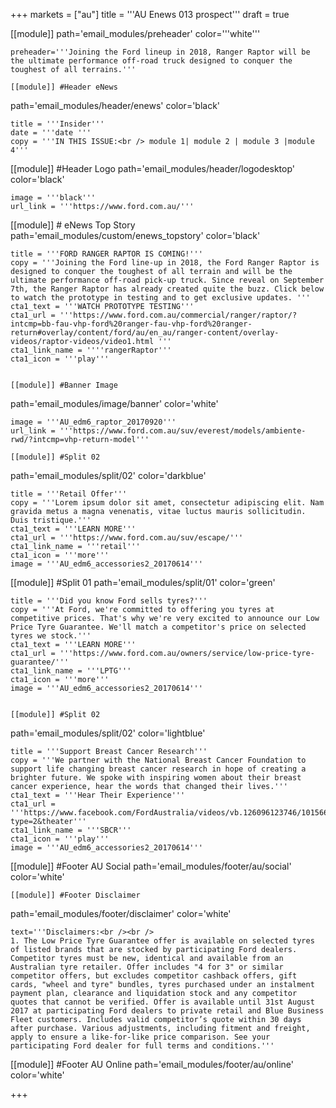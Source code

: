 +++
markets = ["au"]
title = '''AU Enews 013 prospect'''
draft = true

[[module]]
path='email_modules/preheader'
color='''white'''

	preheader='''Joining the Ford lineup in 2018, Ranger Raptor will be the ultimate performance off-road truck designed to conquer the toughest of all terrains.'''

	[[module]] #Header eNews 
path='email_modules/header/enews'
color='black'

	title = '''Insider'''
    date = '''date '''
	copy = '''IN THIS ISSUE:<br /> module 1| module 2 | module 3 |module 4'''

[[module]] #Header Logo
path='email_modules/header/logodesktop'
color='black'

	image = '''black'''
	url_link = '''https://www.ford.com.au/'''

[[module]] # eNews Top Story
path='email_modules/custom/enews_topstory'
color='black'

	title = '''FORD RANGER RAPTOR IS COMING!'''
	copy = '''Joining the Ford line-up in 2018, the Ford Ranger Raptor is designed to conquer the toughest of all terrain and will be the ultimate performance off-road pick-up truck. Since reveal on September 7th, the Ranger Raptor has already created quite the buzz. Click below to watch the prototype in testing and to get exclusive updates. '''
	cta1_text = '''WATCH PROTOTYPE TESTING'''
	cta1_url = '''https://www.ford.com.au/commercial/ranger/raptor/?intcmp=bb-fau-vhp-ford%20ranger-fau-vhp-ford%20ranger-return#overlay/content/ford/au/en_au/ranger-content/overlay-videos/raptor-videos/video1.html '''
	cta1_link_name = ''''rangerRaptor'''
	cta1_icon = '''play'''


	[[module]] #Banner Image
path='email_modules/image/banner'
color='white'

	image = '''AU_edm6_raptor_20170920'''
	url_link = '''https://www.ford.com.au/suv/everest/models/ambiente-rwd/?intcmp=vhp-return-model'''

    [[module]] #Split 02
path='email_modules/split/02'
color='darkblue'

	title = '''Retail Offer'''
	copy = '''Lorem ipsum dolor sit amet, consectetur adipiscing elit. Nam gravida metus a magna venenatis, vitae luctus mauris sollicitudin. Duis tristique.'''
	cta1_text = '''LEARN MORE'''
	cta1_url = '''https://www.ford.com.au/suv/escape/'''
	cta1_link_name = '''retail'''
	cta1_icon = '''more'''
	image = '''AU_edm6_accessories2_20170614'''

[[module]] #Split 01
path='email_modules/split/01'
color='green'

	title = '''Did you know Ford sells tyres?'''
	copy = '''At Ford, we're committed to offering you tyres at competitive prices. That's why we're very excited to announce our Low Price Tyre Guarantee. We'll match a competitor's price on selected tyres we stock.'''
	cta1_text = '''LEARN MORE'''
	cta1_url = '''https://www.ford.com.au/owners/service/low-price-tyre-guarantee/'''
	cta1_link_name = '''LPTG'''
	cta1_icon = '''more'''
	image = '''AU_edm6_accessories2_20170614'''


	[[module]] #Split 02
path='email_modules/split/02'
color='lightblue'

    title = '''Support Breast Cancer Research'''
	copy = '''We partner with the National Breast Cancer Foundation to support life changing breast cancer research in hope of creating a brighter future. We spoke with inspiring women about their breast cancer experience, hear the words that changed their lives.'''
	cta1_text = '''Hear Their Experience'''
	cta1_url = '''https://www.facebook.com/FordAustralia/videos/vb.126096123746/10156683020833747/?type=2&theater'''
	cta1_link_name = '''SBCR'''
	cta1_icon = '''play'''
	image = '''AU_edm6_accessories2_20170614'''

[[module]] #Footer AU Social
path='email_modules/footer/au/social'
color='white'

    [[module]] #Footer Disclaimer
path='email_modules/footer/disclaimer'
color='white'

	text='''Disclaimers:<br /><br />
	1. The Low Price Tyre Guarantee offer is available on selected tyres of listed brands that are stocked by participating Ford dealers. Competitor tyres must be new, identical and available from an Australian tyre retailer. Offer includes "4 for 3" or similar competitor offers, but excludes competitor cashback offers, gift cards, "wheel and tyre" bundles, tyres purchased under an instalment payment plan, clearance and liquidation stock and any competitor quotes that cannot be verified. Offer is available until 31st August 2017 at participating Ford dealers to private retail and Blue Business Fleet customers. Includes valid competitor’s quote within 30 days after purchase. Various adjustments, including fitment and freight, apply to ensure a like-for-like price comparison. See your participating Ford dealer for full terms and conditions.'''

[[module]] #Footer AU Online
path='email_modules/footer/au/online'
color='white'


+++
